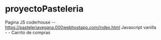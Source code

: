 # proyectoPasteleria
Pagina JS coderhouse -- https://pasteleriavegana.000webhostapp.com/index.html
Javascript vanilla - - Carrito de compras

